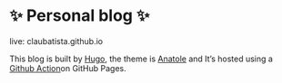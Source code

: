 # ✨ Personal blog ✨

live: claubatista.github.io

This blog is built by [Hugo](https://gohugo.io/), the theme is [Anatole](https://github.com/lxndrblz/anatole) and It’s hosted using a [Github Action](https://github.com/peaceiris/actions-gh-pages)on GitHub Pages.
